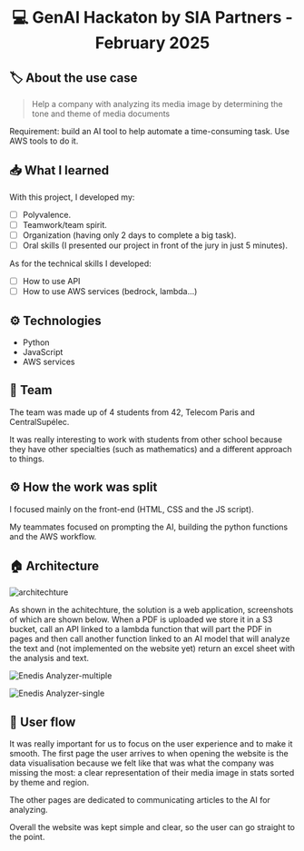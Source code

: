 <h1 align="center"> 💻 <strong>GenAI Hackaton by SIA Partners - February 2025</strong> </h1>

## 🏷️ **About the use case**
> Help a company with analyzing its media image by determining the tone and theme of media documents

Requirement: build an AI tool to help automate a time-consuming task. Use AWS tools to do it.

## 📥 **What I learned**
With this project, I developed my:
- [ ] Polyvalence.
- [ ] Teamwork/team spirit.
- [ ] Organization (having only 2 days to complete a big task).
- [ ] Oral skills (I presented our project in front of the jury in just 5 minutes).

As for the technical skills I developed:
- [ ] How to use API
- [ ] How to use AWS services (bedrock, lambda...)

## ⚙️ **Technologies**
- Python
- JavaScript
- AWS services

## 🤝 **Team**
The team was made up of 4 students from 42, Telecom Paris and CentralSupélec.

It was really interesting to work with students from other school because they have other specialties (such as mathematics) and a different approach to things.

## ⚙️ **How the work was split**
I focused mainly on the front-end (HTML, CSS and the JS script).

My teammates focused on prompting the AI, building the python functions and the AWS workflow.

## 🏠 **Architecture**
![architechture](https://github.com/user-attachments/assets/82896281-f5ff-4c3d-b485-84ea8afb0c21)

As shown in the achitechture, the solution is a web application, screenshots of which are shown below.
When a PDF is uploaded we store it in a S3 bucket, call an API linked to a lambda function that will part the PDF in pages and then call another function linked to an AI model that will analyze the text and (not implemented on the website yet) return an excel sheet with the analysis and text.

![Enedis Analyzer-multiple](https://github.com/user-attachments/assets/590fdcf9-e7bd-4e3c-ab45-0459060fa633)

![Enedis Analyzer-single](https://github.com/user-attachments/assets/1f3e0665-7030-4ad9-b315-41d062c6725f)

## 👀 **User flow**
It was really important for us to focus on the user experience and to make it smooth. The first page the user arrives to when opening the website is the data visualisation because we felt like that was what the company was missing the most: a clear representation of their media image in stats sorted by theme and region.

The other pages are dedicated to communicating articles to the AI for analyzing.

Overall the website was kept simple and clear, so the user can go straight to the point.
